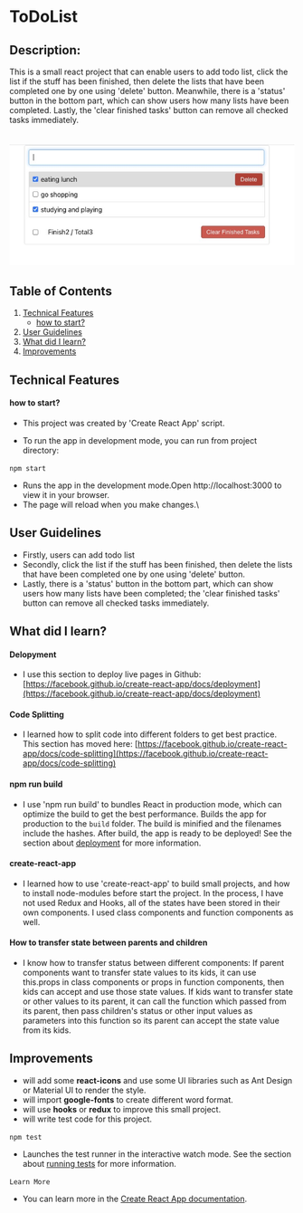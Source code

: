 # ToDoList

## Description:

This is a small react project that can enable users to add todo list, click the list if the stuff has been finished, then delete the lists that have been
completed one by one using 'delete' button. Meanwhile, there is a 'status' button in the bottom part, which can show users how many lists have been completed.
Lastly, the 'clear finished tasks' button can remove all checked tasks immediately.
\
<br/>
\
![image info](./public/img/todo-list.jpeg)

## Table of Contents

1. [Technical Features
   ](#tech)
   - [how to start?](#start)
2. [User Guidelines](#user)
3. [What did I learn?](#learn)
4. [Improvements](#improvement)

## Technical Features <a id="tech"></a>

#### how to start? <a id="start"></a>

- This project was created by 'Create React App' script.

- To run the app in development mode, you can run from project directory:

`npm start`

- Runs the app in the development mode.Open http://localhost:3000 to view it in your browser.
- The page will reload when you make changes.\

## User Guidelines <a id="user"></a>

- Firstly, users can add todo list
- Secondly, click the list if the stuff has been finished, then delete the lists that have been
  completed one by one using 'delete' button.
- Lastly, there is a 'status' button in the bottom part, which can show users how many lists have been completed; the 'clear finished tasks' button can remove all checked tasks immediately.

## What did I learn?<a id="learn"></a>

#### Delopyment

- I use this section to deploy live pages in Github: [https://facebook.github.io/create-react-app/docs/deployment](https://facebook.github.io/create-react-app/docs/deployment)

#### Code Splitting

- I learned how to split code into different folders to get best practice.
  This section has moved here: [https://facebook.github.io/create-react-app/docs/code-splitting](https://facebook.github.io/create-react-app/docs/code-splitting)

#### npm run build

- I use 'npm run build' to bundles React in production mode, which can optimize the build to get the best performance.
  Builds the app for production to the `build` folder.
  The build is minified and the filenames include the hashes.
  After build, the app is ready to be deployed!
  See the section about [deployment](https://facebook.github.io/create-react-app/docs/deployment) for more information.

#### create-react-app

- I learned how to use 'create-react-app' to build small projects, and how to install node-modules before start the project.
  In the process, I have not used Redux and Hooks, all of the states have been stored in their own components.
  I used class components and function components as well.

#### How to transfer state between parents and children

- I know how to transfer status between different components: If parent components want to transfer state values to its kids, it can use
  this.props in class components or props in function components, then kids can accept and use those state values.
  If kids want to transfer state or other values to its parent, it can call the function which passed from its parent, then pass children's status or
  other input values as parameters into this function so its parent can accept the state value from its kids.

## Improvements <a id="improvement"></a>

- will add some **react-icons** and use some UI libraries such as Ant Design or Material UI to render the style.
- will import **google-fonts** to create different word format.
- will use **hooks** or **redux** to improve this small project.
- will write test code for this project.

`npm test`

- Launches the test runner in the interactive watch mode.
  See the section about [running tests](https://facebook.github.io/create-react-app/docs/running-tests) for more information.

`Learn More`

- You can learn more in the [Create React App documentation](https://facebook.github.io/create-react-app/docs/getting-started).
